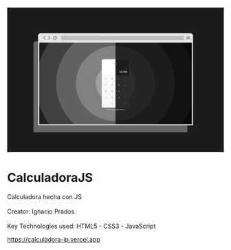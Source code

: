 ![banner](https://raw.githubusercontent.com/IgnacioPrados/CalculadoraJS/master/images/preview.jpg)
# CalculadoraJS
Calculadora hecha con JS
<br><br>
 Creator: Ignacio Prados.
 <br><br>
 Key Technologies used: HTML5 - CSS3 - JavaScript

https://calculadora-ip.vercel.app